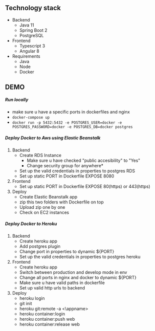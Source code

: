 ## Technology stack
- Backend
  - Java 11
  - Spring Boot 2
  - PostgreSQL
- Frontend
  - Typescript 3
  - Angular 8
- Requirements
  - Java
  - Node
  - Docker

## DEMO 

##### Run locally
- make sure u have a specific ports in dockerfiles and nginx
- `docker-compose up`
- `docker run -p 5432:5432 -e POSTGRES_USER=docker -e POSTGRES_PASSWORD=docker -e POSTGRES_DB=docker postgres`

##### Deploy Docker to Aws using Elastic Beanstalk
1. Backend
    - Create RDS Instance
        - Make sure u have checked "public accesibility" to "Yes"
        - Change security group for anywhere*
    - Set up the valid credentials in properties to postgres RDS
    - Set up static PORT in Dockerfile EXPOSE 8080
2. Frontend
    - Set up static PORT in Dockerfile EXPOSE 80(https) or 443(https)
3. Deploy
    - Create Elastic Beanstalk app
    - zip this two folders with Dockerfile on top
    - Upload zip one by one
    - Check on EC2 instances
  
##### Deploy Docker to Heroku
1. Backend
    - Create heroku app
    - Add postgres plugin
    - Change port in properties to dynamic ${PORT}
    - Set up the valid credentials in properties to postgres heroku
2. Frontend
    - Create heroku app
    - Switch between production and develop mode in env
    - Change all ports in nginx and docker to dynamic ${PORT}
    - Make sure u have valid paths in dockerfile
    - Set up valid http urls to backend
3. Deploy
    - heroku login
    - git init
    - heroku git:remote -a <\appname>
    - heroku container:login
    - heroku container:push web
    - heroku container:release web
